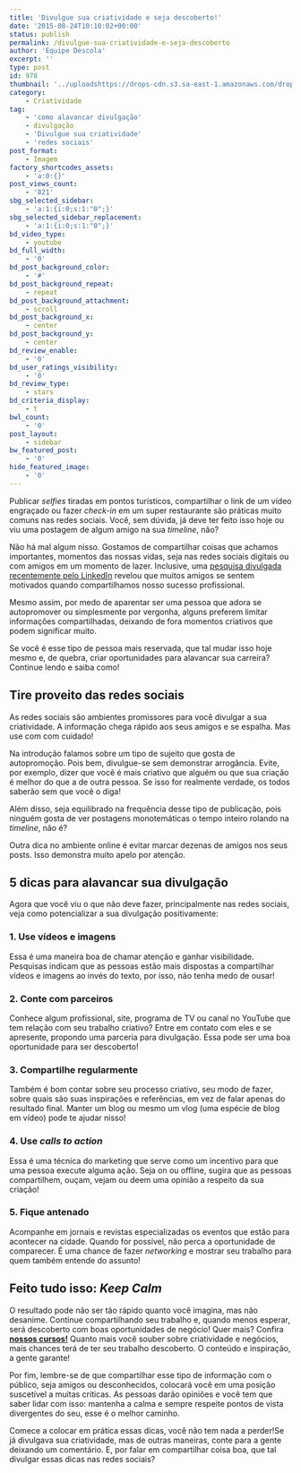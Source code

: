 ```yaml
---
title: 'Divulgue sua criatividade e seja descoberto!'
date: '2015-08-24T10:10:02+00:00'
status: publish
permalink: /divulgue-sua-criatividade-e-seja-descoberto
author: 'Equipe Descola'
excerpt: ''
type: post
id: 978
thumbnail: '../uploadshttps://drops-cdn.s3.sa-east-1.amazonaws.com/drops-new/wp-content/uploads/2015/08/24101002/descola_divulgue_criatividade-150x150.png'
category:
    - Criatividade
tag:
    - 'como alavancar divulgação'
    - divulgação
    - 'Divulgue sua criatividade'
    - 'redes sociais'
post_format:
    - Imagem
factory_shortcodes_assets:
    - 'a:0:{}'
post_views_count:
    - '821'
sbg_selected_sidebar:
    - 'a:1:{i:0;s:1:"0";}'
sbg_selected_sidebar_replacement:
    - 'a:1:{i:0;s:1:"0";}'
bd_video_type:
    - youtube
bd_full_width:
    - '0'
bd_post_background_color:
    - '#'
bd_post_background_repeat:
    - repeat
bd_post_background_attachment:
    - scroll
bd_post_background_x:
    - center
bd_post_background_y:
    - center
bd_review_enable:
    - '0'
bd_user_ratings_visibility:
    - '0'
bd_review_type:
    - stars
bd_criteria_display:
    - t
bwl_count:
    - '0'
post_layout:
    - sidebar
bw_featured_post:
    - '0'
hide_featured_image:
    - '0'
---
```

Publicar *selfies* tiradas em pontos turísticos, compartilhar o link de um vídeo engraçado ou fazer *check-in* em um super restaurante são práticas muito comuns nas redes sociais. Você, sem dúvida, já deve ter feito isso hoje ou viu uma postagem de algum amigo na sua *timeline*, não?

Não há mal algum nisso. Gostamos de compartilhar coisas que achamos importantes, momentos das nossas vidas, seja nas redes sociais digitais ou com amigos em um momento de lazer. Inclusive, uma [<u>pesquisa divulgada recentemente pelo LinkedIn</u>](http://blog.linkedin.com/2015/04/29/how-to-succeed-with-the-new-norms-work/) revelou que muitos amigos se sentem motivados quando compartilhamos nosso sucesso profissional.

Mesmo assim, por medo de aparentar ser uma pessoa que adora se autopromover ou simplesmente por vergonha, alguns preferem limitar informações compartilhadas, deixando de fora momentos criativos que podem significar muito.

Se você é esse tipo de pessoa mais reservada, que tal mudar isso hoje mesmo e, de quebra, criar oportunidades para alavancar sua carreira? Continue lendo e saiba como!

**Tire proveito das redes sociais**
-----------------------------------

As redes sociais são ambientes promissores para você divulgar a sua criatividade. A informação chega rápido aos seus amigos e se espalha. Mas use com com cuidado!

Na introdução falamos sobre um tipo de sujeito que gosta de autopromoção. Pois bem, divulgue-se sem demonstrar arrogância. Evite, por exemplo, dizer que você é mais criativo que alguém ou que sua criação é melhor do que a de outra pessoa. Se isso for realmente verdade, os todos saberão sem que você o diga!

Além disso, seja equilibrado na frequência desse tipo de publicação, pois ninguém gosta de ver postagens monotemáticas o tempo inteiro rolando na *timeline*, não é?

Outra dica no ambiente online é evitar marcar dezenas de amigos nos seus posts. Isso demonstra muito apelo por atenção.

**5 dicas para alavancar sua divulgação**
-----------------------------------------

Agora que você viu o que não deve fazer, principalmente nas redes sociais, veja como potencializar a sua divulgação positivamente:

### **1. Use vídeos e imagens**

Essa é uma maneira boa de chamar atenção e ganhar visibilidade. Pesquisas indicam que as pessoas estão mais dispostas a compartilhar vídeos e imagens ao invés do texto, por isso, não tenha medo de ousar!

### **2. Conte com parceiros**

Conhece algum profissional, site, programa de TV ou canal no YouTube que tem relação com seu trabalho criativo? Entre em contato com eles e se apresente, propondo uma parceria para divulgação. Essa pode ser uma boa oportunidade para ser descoberto!

### **3. Compartilhe regularmente**

Também é bom contar sobre seu processo criativo, seu modo de fazer, sobre quais são suas inspirações e referências, em vez de falar apenas do resultado final. Manter um blog ou mesmo um vlog (uma espécie de blog em vídeo) pode te ajudar nisso!

### **4. Use** *calls to action*

Essa é uma técnica do marketing que serve como um incentivo para que uma pessoa execute alguma ação. Seja on ou offline, sugira que as pessoas compartilhem, ouçam, vejam ou deem uma opinião a respeito da sua criação!

### **5. Fique antenado**

Acompanhe em jornais e revistas especializadas os eventos que estão para acontecer na cidade. Quando for possível, não perca a oportunidade de comparecer. É uma chance de fazer *networking* e mostrar seu trabalho para quem também entende do assunto!

**Feito tudo isso:** *Keep Calm*
--------------------------------

O resultado pode não ser tão rápido quanto você imagina, mas não desanime. Continue compartilhando seu trabalho e, quando menos esperar, será descoberto com boas oportunidades de negócio! Quer mais? Confira **[nossos cursos!](http://descola.org/cursos/)** Quanto mais você souber sobre criatividade e negócios, mais chances terá de ter seu trabalho descoberto. O conteúdo e inspiração, a gente garante!

Por fim, lembre-se de que compartilhar esse tipo de informação com o público, seja amigos ou desconhecidos, colocará você em uma posição suscetível a muitas críticas. As pessoas darão opiniões e você tem que saber lidar com isso: mantenha a calma e sempre respeite pontos de vista divergentes do seu, esse é o melhor caminho.

Comece a colocar em prática essas dicas, você não tem nada a perder!Se já divulgava sua criatividade, mas de outras maneiras, conte para a gente deixando um comentário. E, por falar em compartilhar coisa boa, que tal divulgar essas dicas nas redes sociais?